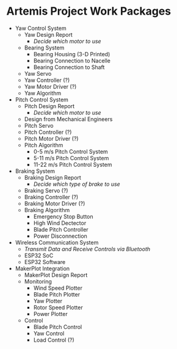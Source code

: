 # Artemis Project Work Packages

* Yaw Control System
    * Yaw Design Report
        * *Decide which motor to use*
    * Bearing System
        * Bearing Housing (3-D Printed)
        * Bearing Connection to Nacelle
        * Bearing Connection to Shaft
    * Yaw Servo
    * Yaw Controller (?)
    * Yaw Motor Driver (?)
    * Yaw Algorithm
* Pitch Control System
    * Pitch Design Report
        * *Decide which motor to use*
    * Design from Mechanical Engineers
    * Pitch Servo
    * Pitch Controller (?)
    * Pitch Motor Driver (?)
    * Pitch Algorithm
        * 0-5 m/s Pitch Control System
        * 5-11 m/s Pitch Control System
        * 11-22 m/s Pitch Control System
* Braking System
    * Braking Design Report
        * *Decide which type of brake to use*
    * Braking Servo (?)
    * Braking Controller (?)
    * Braking Motor Driver (?)
    * Braking Algorithm
        * Emergency Stop Button
        * High Wind Dectector
        * Blade Pitch Controller
        * Power Disconnection
* Wireless Communication System
    * *Transmit Data and Receive Controls via Bluetooth*
    * ESP32 SoC
    * ESP32 Software
* MakerPlot Integration
    * MakerPlot Design Report
    * Monitoring
        * Wind Speed Plotter
        * Blade Pitch Plotter
        * Yaw Plotter
        * Rotor Speed Plotter
        * Power Plotter
    * Control
        * Blade Pitch Control
        * Yaw Control
        * Load Control (?)
